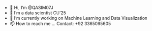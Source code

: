 - 👋 Hi, I’m @QASIM07J
- 👀 I’m a data scientist CU'25
- 🌱 I’m currently working on Machine Learning and Data Visualization
- 📫 How to reach me ... Contact: +92 3365065605


<!---
QASIM07J/QASIM07J is a ✨ special ✨ repository because its `README.md` (this file) appears on your GitHub profile.
You can click the Preview link to take a look at your changes.
--->
